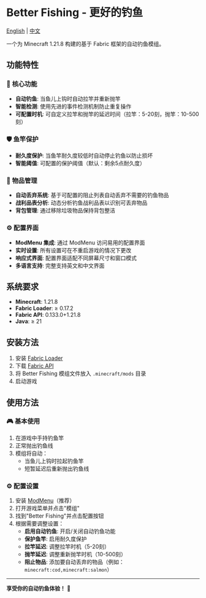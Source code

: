 # Better Fishing - 更好的钓鱼

[English](README.md) | [中文](README-zh_CN.md)

一个为 Minecraft 1.21.8 构建的基于 Fabric 框架的自动钓鱼模组。

## 功能特性

### 🎣 **核心功能**
- **自动钓鱼**: 当鱼儿上钩时自动拉竿并重新抛竿
- **智能检测**: 使用先进的事件检测机制防止重复操作
- **可配置时机**: 可自定义拉竿和抛竿的延迟时间（拉竿：5-20刻，抛竿：10-500刻）

### 🛡️ **鱼竿保护**
- **耐久度保护**: 当鱼竿耐久度较低时自动停止钓鱼以防止损坏
- **智能阈值**: 可配置的保护阈值（默认：剩余5点耐久度）

### 🚫 **物品管理**
- **自动丢弃系统**: 基于可配置的阻止列表自动丢弃不需要的钓鱼物品
- **战利品表分析**: 动态分析钓鱼战利品表以识别可丢弃物品
- **背包管理**: 通过移除垃圾物品保持背包整洁

### ⚙️ **配置界面**
- **ModMenu 集成**: 通过 ModMenu 访问易用的配置界面
- **实时设置**: 所有设置可在不重启游戏的情况下更改
- **响应式界面**: 配置界面适配不同屏幕尺寸和窗口模式
- **多语言支持**: 完整支持英文和中文界面


## 系统要求

- **Minecraft**: 1.21.8
- **Fabric Loader**: ≥ 0.17.2
- **Fabric API**: 0.133.0+1.21.8
- **Java**: ≥ 21

## 安装方法

1. 安装 [Fabric Loader](https://fabricmc.net/use/installer/)
2. 下载 [Fabric API](https://modrinth.com/mod/fabric-api)
3. 将 Better Fishing 模组文件放入 `.minecraft/mods` 目录
4. 启动游戏

## 使用方法

### 🎮 **基本使用**
1. 在游戏中手持钓鱼竿
2. 正常抛出钓鱼线
3. 模组将自动：
   - 当鱼儿上钩时拉起钓鱼竿
   - 短暂延迟后重新抛出钓鱼线

### ⚙️ **配置设置**
1. 安装 [ModMenu](https://modrinth.com/mod/modmenu)（推荐）
2. 打开游戏菜单并点击"模组"
3. 找到"Better Fishing"并点击配置按钮
4. 根据需要调整设置：
   - **启用自动钓鱼**: 开启/关闭自动钓鱼功能
   - **保护鱼竿**: 启用耐久度保护
   - **拉竿延迟**: 调整拉竿时机（5-20刻）
   - **抛竿延迟**: 调整重新抛竿时机（10-500刻）
   - **阻止物品**: 添加要自动丢弃的物品（例如：`minecraft:cod,minecraft:salmon`）

---

**享受你的自动钓鱼体验！** 🎣
